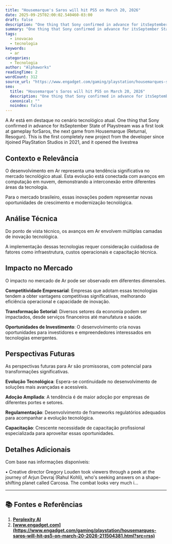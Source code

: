 ```yaml
---
title: "Housemarque's Saros will hit PS5 on March 20, 2026"
date: 2025-09-25T02:00:02.540460-03:00
draft: false
description: "One thing that Sony confirmed in advance for itsSeptember State of Playstream was a first look at gameplay forSaros, the next game from Housemarque (Returnal..."
summary: "One thing that Sony confirmed in advance for itsSeptember State of Playstream was a first look at gameplay forSaros, the next game from Housemarque (Returnal..."
tags:
  - inovacao
  - tecnologia
keywords:
  - ar
categories:
  - Tecnologia
author: "Alphaworks"
readingTime: 2
wordCount: 312
source_url: "https://www.engadget.com/gaming/playstation/housemarques-saros-will-hit-ps5-on-march-20-2026-211504381.html?src=rss"
seo:
  title: "Housemarque's Saros will hit PS5 on March 20, 2026"
  description: "One thing that Sony confirmed in advance for itsSeptember State of Playstream was a first look at gameplay forSaros, the next game from Housemarque (Returnal..."
  canonical: ""
  noindex: false
---
```


A Ar está em destaque no cenário tecnológico atual. One thing that Sony confirmed in advance for itsSeptember State of Playstream was a first look at gameplay forSaros, the next game from Housemarque (Returnal, Resogun). This is the first completely new project from the developer since itjoined PlayStation Studios in 2021, and it opened the livestrea

## Contexto e Relevância

O desenvolvimento em Ar representa uma tendência significativa no mercado tecnológico atual. Esta evolução está conectada com avanços em computação em nuvem, demonstrando a interconexão entre diferentes áreas da tecnologia.

Para o mercado brasileiro, essas inovações podem representar novas oportunidades de crescimento e modernização tecnológica.
## Análise Técnica

Do ponto de vista técnico, os avanços em Ar envolvem múltiplas camadas de inovação tecnológica.



A implementação dessas tecnologias requer consideração cuidadosa de fatores como infraestrutura, custos operacionais e capacitação técnica.
## Impacto no Mercado

O impacto no mercado de Ar pode ser observado em diferentes dimensões.

**Competitividade Empresarial**: Empresas que adotam essas tecnologias tendem a obter vantagens competitivas significativas, melhorando eficiência operacional e capacidade de inovação.

**Transformação Setorial**: Diversos setores da economia podem ser impactados, desde serviços financeiros até manufatura e saúde.

**Oportunidades de Investimento**: O desenvolvimento cria novas oportunidades para investidores e empreendedores interessados em tecnologias emergentes.


## Perspectivas Futuras

As perspectivas futuras para Ar são promissoras, com potencial para transformações significativas.

**Evolução Tecnológica**: Espera-se continuidade no desenvolvimento de soluções mais avançadas e acessíveis.

**Adoção Ampliada**: A tendência é de maior adoção por empresas de diferentes portes e setores.

**Regulamentação**: Desenvolvimento de frameworks regulatórios adequados para acompanhar a evolução tecnológica.

**Capacitação**: Crescente necessidade de capacitação profissional especializada para aproveitar essas oportunidades.
## Detalhes Adicionais

Com base nas informações disponíveis:

• Creative director Gregory Louden took viewers through a peek at the journey of Arjun Devraj (Rahul Kohli), who's seeking answers on a shape-shifting planet called Carcosa. The combat looks very much i...



---

## 📚 Fontes e Referências

1. **[Perplexity AI](https://www.perplexity.ai/)**
2. **[www.engadget.com](https://www.engadget.com/gaming/playstation/housemarques-saros-will-hit-ps5-on-march-20-2026-211504381.html?src=rss)**
